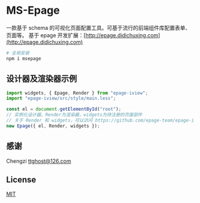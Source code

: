 # MS-Epage

一款基于 schema 的可视化页面配置工具。可基于流行的前端组件库配置表单、页面等。
基于 epage 开发扩展：[http://epage.didichuxing.com](http://epage.didichuxing.com)

```sh
# 全局安装
npm i msepage
```

## 设计器及渲染器示例

```js
import widgets, { Epage, Render } from "epage-iview";
import "epage-iview/src/style/main.less";

const el = document.getElementById("root");
// 实例化设计器，Render为渲染器，widgets为待注册的页面部件
// 关于 Render 和 widgets，可以访问 https://github.com/epage-team/epage-iview
new Epage({ el, Render, widgets });
```

## 感谢

Chengzi <ttghost@126.com>

## License

[MIT](http://opensource.org/licenses/MIT)
